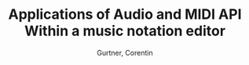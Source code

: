 --- 
  title: "Applications of Audio and MIDI API Within a music notation editor" 
  abstract: "" 
  address: "Atlanta, Georgia" 
  author: "Gurtner, Corentin" 
  booktitle: "Proceedings of the International Web Audio Conference" 
  editor: "Freeman, Jason and Lerch, Alexander and Paradis, Matthew" 
  month: "Proceedings of the International Web Audio Conference"
  pages: "" 
  publisher: "Georgia Tech" 
  series: "WAC '16"
  type: "Demo"  
  year: "2016" 
  id: "2016_EA_44" 
  tags: year2016 
  pdflink: /_data/papers/pdf/2016/2016_44.pdf
  ISSN: Can't find it!
---